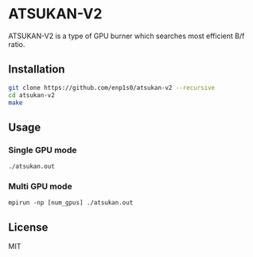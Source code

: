# ATSUKAN-V2

ATSUKAN-V2 is a type of GPU burner which searches most efficient B/f ratio.

## Installation
```bash
git clone https://github.com/enp1s0/atsukan-v2 --recursive
cd atsukan-v2
make
```

## Usage
### Single GPU mode
```
./atsukan.out
```

### Multi GPU mode
```
mpirun -np [num_gpus] ./atsukan.out
```

## License
MIT
